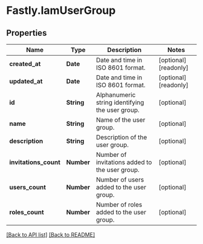 # Fastly.IamUserGroup

## Properties

Name | Type | Description | Notes
------------ | ------------- | ------------- | -------------
**created_at** | **Date** | Date and time in ISO 8601 format. | [optional] [readonly] 
**updated_at** | **Date** | Date and time in ISO 8601 format. | [optional] [readonly] 
**id** | **String** | Alphanumeric string identifying the user group. | [optional] 
**name** | **String** | Name of the user group. | [optional] 
**description** | **String** | Description of the user group. | [optional] 
**invitations_count** | **Number** | Number of invitations added to the user group. | [optional] 
**users_count** | **Number** | Number of users added to the user group. | [optional] 
**roles_count** | **Number** | Number of roles added to the user group. | [optional] 


[[Back to API list]](../../README.md#endpoints) [[Back to README]](../../README.md)
